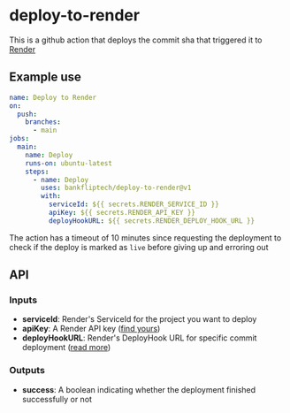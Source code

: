 # deploy-to-render

This is a github action that deploys the commit sha that triggered it to [Render](https://render.com)

## Example use

```yml
name: Deploy to Render
on:
  push:
    branches:
      - main
jobs:
  main:
    name: Deploy
    runs-on: ubuntu-latest
    steps:
      - name: Deploy
        uses: bankfliptech/deploy-to-render@v1
        with:
          serviceId: ${{ secrets.RENDER_SERVICE_ID }}
          apiKey: ${{ secrets.RENDER_API_KEY }}
          deployHookURL: ${{ secrets.RENDER_DEPLOY_HOOK_URL }}
```

The action has a timeout of 10 minutes since requesting the deployment to check if the deploy is marked as `live` before giving up and erroring out

## API

### Inputs

- **serviceId**: Render's ServiceId for the project you want to deploy
- **apiKey**: A Render API key ([find yours](https://api-docs.render.com/reference/authentication))
- **deployHookURL**: Render's DeployHook URL for specific commit deployment ([read more](https://render.com/docs/deploy-a-commit#deploying-a-commit-via-webhook))

### Outputs

- **success**: A boolean indicating whether the deployment finished successfully or not
